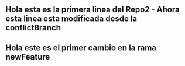 ## Hola esta es la primera linea del Repo2 - Ahora esta linea esta modificada desde la conflictBranch
## Hola este es el primer cambio en la rama newFeature
